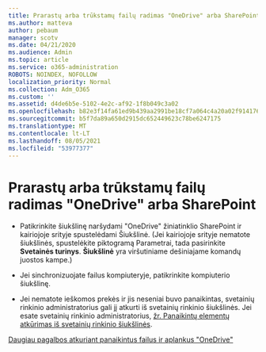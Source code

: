 ```yaml
---
title: Prarastų arba trūkstamų failų radimas "OneDrive" arba SharePoint
ms.author: matteva
author: pebaum
manager: scotv
ms.date: 04/21/2020
ms.audience: Admin
ms.topic: article
ms.service: o365-administration
ROBOTS: NOINDEX, NOFOLLOW
localization_priority: Normal
ms.collection: Adm_O365
ms.custom: ''
ms.assetid: d4de6b5e-5102-4e2c-af92-1f8b049c3a02
ms.openlocfilehash: b82e3f14fa61ed9b439aa2991be18cf7a064c4a20a02f914176b1afe6eb0f83b
ms.sourcegitcommit: b5f7da89a650d2915dc652449623c78be6247175
ms.translationtype: MT
ms.contentlocale: lt-LT
ms.lasthandoff: 08/05/2021
ms.locfileid: "53977377"
---
```

# <a name="find-lost-or-missing-files-in-onedrive-or-sharepoint"></a>Prarastų arba trūkstamų failų radimas "OneDrive" arba SharePoint

- Patikrinkite šiukšlinę naršydami "OneDrive" žiniatinklio SharePoint ir kairiojoje srityje spustelėdami Šiukšlinė. (Jei kairiojoje srityje nematote šiukšlinės, spustelėkite piktogramą Parametrai, tada pasirinkite **Svetainės turinys**. **Šiukšlinė** yra viršutiniame dešiniajame komandų juostos kampe.) 
    
- Jei sinchronizuojate failus kompiuteryje, patikrinkite kompiuterio šiukšlinę. 
    
- Jei nematote ieškomos prekės ir jis neseniai buvo panaikintas, svetainių rinkinio administratorius gali jį atkurti iš svetainių rinkinio šiukšlinės. Jei esate svetainių rinkinio administratorius, [žr. Panaikintų elementų atkūrimas iš svetainių rinkinio šiukšlinės](https://support.microsoft.com/office/restore-items-in-the-recycle-bin-that-were-deleted-from-sharepoint-or-teams-6df466b6-55f2-4898-8d6e-c0dff851a0be).
    
[Daugiau pagalbos atkuriant panaikintus failus ir aplankus "OneDrive"](https://go.microsoft.com/fwlink/?linkid=872872)
  

